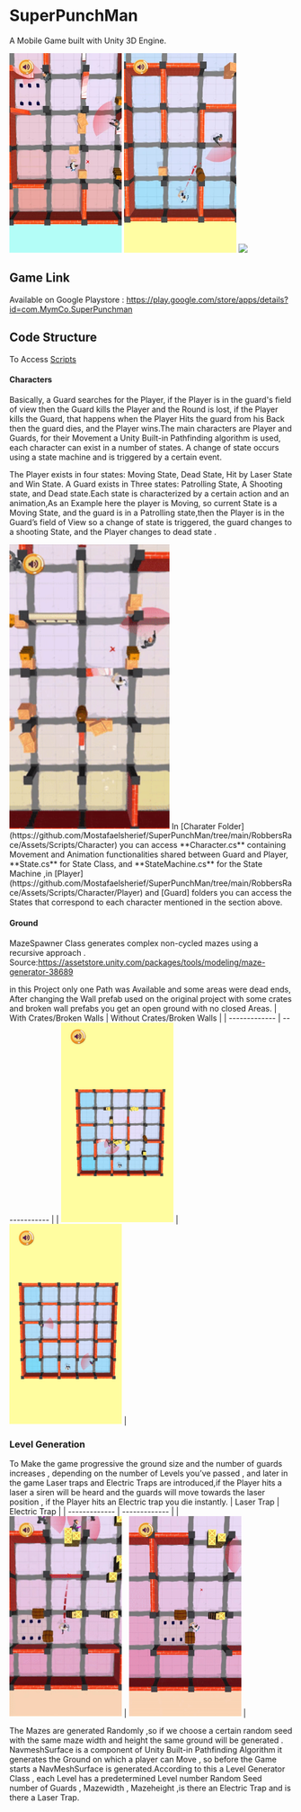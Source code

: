 # SuperPunchMan
<body>
  
A Mobile Game built with Unity 3D Engine.
  
</body>

<img SRC="RobbersRace/Media/Photo1.png" width="200">  <img SRC="RobbersRace/Media/Photo2.png" width="200"> <img SRC="RobbersRace/Media/ezgif.com-gif-maker.gif" width="285">
<body>
  
## Game Link 
  
  Available on Google Playstore : https://play.google.com/store/apps/details?id=com.MymCo.SuperPunchman
## Code Structure
  
  To Access  [Scripts](https://github.com/Mostafaelsherief/SuperPunchMan/tree/main/RobbersRace/Assets/Scripts)
  
  
 #### Characters 
Basically, a Guard searches for the Player, if the Player is in the guard's field of view then the Guard kills the Player and the Round is lost, if the Player kills the Guard, that happens when the Player Hits the guard from his Back then the guard dies, and the Player wins.The main characters are Player and Guards, for their Movement a Unity Built-in Pathfinding algorithm is used, each character can exist in a number of states. A change of state occurs using a state machine and is triggered by a certain event.
 
The Player exists in four states: Moving State, Dead State, Hit by Laser State and Win State. A Guard exists in Three states: Patrolling State, A Shooting state, and Dead state.Each state is characterized by a certain action and an animation,As an Example here the player is Moving, so current State is a Moving State,  and the guard is in a Patrolling state,then the Player is in the Guard’s field of View so a change of state is triggered, the guard changes to a shooting State, and the Player changes to dead state .
  

  <img SRC="RobbersRace/Media/Move-Dead.gif" width="285">
In [Charater Folder](https://github.com/Mostafaelsherief/SuperPunchMan/tree/main/RobbersRace/Assets/Scripts/Character) you can access **Character.cs** containing Movement and Animation functionalities shared between Guard and Player,  **State.cs** for State Class, and **StateMachine.cs** for the State Machine ,in [Player](https://github.com/Mostafaelsherief/SuperPunchMan/tree/main/RobbersRace/Assets/Scripts/Character/Player) and [Guard] folders you can access the States that correspond to each character mentioned in the section above. 
  
  
#### Ground

MazeSpawner Class generates complex non-cycled mazes using a recursive approach . Source:https://assetstore.unity.com/packages/tools/modeling/maze-generator-38689

in this Project only one Path was Available and some areas were dead ends, After changing the Wall prefab used on the original project with some crates and broken wall prefabs you get an open ground with no closed Areas.
| With Crates/Broken Walls  | Without Crates/Broken Walls |
| ------------- | ------------- |
| <img SRC="RobbersRace/Media/MazeWithCrates.jpg" width="200">  |  <img SRC="RobbersRace/Media/MazeWithoutCrates.jpg" width="200">  |


### Level Generation

To Make the game progressive the ground size  and the number of guards increases , depending on the number of Levels you’ve passed , and later in the game  Laser traps and  Electric Traps are introduced,if the Player hits a laser a siren will be heard and the guards will move towards the laser position , if the Player hits an  Electric trap you die instantly.
 | Laser Trap   | Electric Trap |
| ------------- | ------------- |
| <img SRC="RobbersRace/Media/LaserTrap.gif" width="200">  |  <img SRC="RobbersRace/Media/ElectricTrap.gif" width="200">  |

The Mazes are generated Randomly ,so if we choose a certain random seed with the same maze width and height the same ground will be generated .
NavmeshSurface is a component  of Unity Built-in Pathfinding Algorithm it generates the Ground on which a player can Move , so before the Game starts a NavMeshSurface is generated.According to this a Level Generator Class , each Level has a predetermined Level number Random Seed number of Guards , Mazewidth , Mazeheight ,is there an Electric Trap and  is there a Laser Trap. 




  </body >



